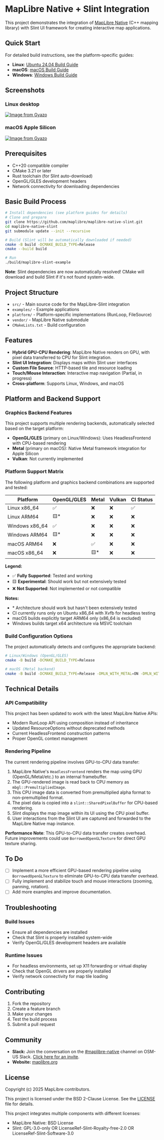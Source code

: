 # MapLibre Native + Slint Integration

This project demonstrates the integration of [MapLibre Native](https://github.com/maplibre/maplibre-native) (C++ mapping library) with Slint UI framework for creating interactive map applications.

## Quick Start

For detailed build instructions, see the platform-specific guides:

- **Linux**: [Ubuntu 24.04 Build Guide](docs/build_guides/Linux_Ubuntu_24.md)
- **macOS**: [macOS Build Guide](docs/build_guides/macOS_Apple_Silicon.md)
- **Windows**: [Windows Build Guide](docs/build_guides/Windows_11.md)

## Screenshots

### Linux desktop

[![Image from Gyazo](https://i.gyazo.com/b2b0b9e0af3a2e8f7342d3db6b3c899f.png)](https://gyazo.com/b2b0b9e0af3a2e8f7342d3db6b3c899f)

### macOS Apple Silicon

[![Image from Gyazo](https://i.gyazo.com/d9506d8ed7d5d30a921624bd7a893c88.jpg)](https://gyazo.com/d9506d8ed7d5d30a921624bd7a893c88)

## Prerequisites

- C++20 compatible compiler
- CMake 3.21 or later
- Rust toolchain (for Slint auto-download)
- OpenGL/GLES development headers
- Network connectivity for downloading dependencies

## Basic Build Process

```bash
# Install dependencies (see platform guides for details)
# Clone and prepare
git clone https://github.com/maplibre/maplibre-native-slint.git
cd maplibre-native-slint
git submodule update --init --recursive

# Build (Slint will be automatically downloaded if needed)
cmake -B build -DCMAKE_BUILD_TYPE=Release
cmake --build build

# Run
./build/maplibre-slint-example
```

**Note**: Slint dependencies are now automatically resolved! CMake will download and build Slint if it's not found system-wide.

## Project Structure

- `src/` - Main source code for the MapLibre-Slint integration
- `examples/` - Example applications
- `platform/` - Platform-specific implementations (RunLoop, FileSource)
- `vendor/` - MapLibre Native submodule
- `CMakeLists.txt` - Build configuration

## Features

- **Hybrid GPU-CPU Rendering**: MapLibre Native renders on GPU, with pixel data transferred to CPU for Slint integration.
- **Slint UI Integration**: Displays maps within Slint user interfaces
- **Custom File Source**: HTTP-based tile and resource loading
- **Touch/Mouse Interaction**: Interactive map navigation (Partial, in progress)
- **Cross-platform**: Supports Linux, Windows, and macOS

## Platform and Backend Support

### Graphics Backend Features

This project supports multiple rendering backends, automatically selected based on the target platform:

- **OpenGL/GLES** (primary on Linux/Windows): Uses HeadlessFrontend with CPU-based rendering
- **Metal** (primary on macOS): Native Metal framework integration for Apple Silicon
- **Vulkan**: Not currently implemented

### Platform Support Matrix

The following platform and graphics backend combinations are supported and tested:

| Platform        | OpenGL/GLES | Metal | Vulkan | CI Status |
|----------------|-------------|-------|---------|-----------|
| Linux x86_64   | ✅          | ❌    | ❌      | ✅        |
| Linux ARM64    | 🟨*         | ❌    | ❌      | ❌        |
| Windows x86_64 | ✅          | ❌    | ❌      | ❌        |
| Windows ARM64  | 🟨*         | ❌    | ❌      | ❌        |
| macOS ARM64    | ❌          | ✅    | ❌      | ❌        |
| macOS x86_64   | ❌          | 🟨*   | ❌      | ❌        |

**Legend:**
- ✅ **Fully Supported**: Tested and working
- 🟨 **Experimental**: Should work but not extensively tested
- ❌ **Not Supported**: Not implemented or not compatible

**Notes:**
- \* Architecture should work but hasn't been extensively tested
- CI currently runs only on Ubuntu x86_64 with Xvfb for headless testing
- macOS builds explicitly target ARM64 only (x86_64 is excluded)
- Windows builds target x64 architecture via MSVC toolchain

### Build Configuration Options

The project automatically detects and configures the appropriate backend:

```bash
# Linux/Windows (OpenGL/GLES)
cmake -B build -DCMAKE_BUILD_TYPE=Release

# macOS (Metal backend)
cmake -B build -DCMAKE_BUILD_TYPE=Release -DMLN_WITH_METAL=ON -DMLN_WITH_OPENGL=OFF -G Xcode
```

## Technical Details

### API Compatibility

This project has been updated to work with the latest MapLibre Native APIs:

- Modern RunLoop API using composition instead of inheritance
- Updated ResourceOptions without deprecated methods
- Current HeadlessFrontend construction patterns
- Proper OpenGL context management

### Rendering Pipeline

The current rendering pipeline involves GPU-to-CPU data transfer:

1. MapLibre Native's `HeadlessFrontend` renders the map using GPU (OpenGL/Metal/etc.) to an internal framebuffer.
2. The GPU-rendered image is read back to CPU memory as `mbgl::PremultipliedImage`.
3. This CPU image data is converted from premultiplied alpha format to non-premultiplied format.
4. The pixel data is copied into a `slint::SharedPixelBuffer` for CPU-based rendering.
5. Slint displays the map image within its UI using the CPU pixel buffer.
6. User interactions from the Slint UI are captured and forwarded to the MapLibre Native map instance.

**Performance Note**: This GPU-to-CPU data transfer creates overhead. Future improvements could use `BorrowedOpenGLTexture` for direct GPU texture sharing.

## To Do

- [ ] Implement a more efficient GPU-based rendering pipeline using `BorrowedOpenGLTexture` to eliminate GPU-to-CPU data transfer overhead.
- [ ] Fully implement and stabilize touch and mouse interactions (zooming, panning, rotation).
- [ ] Add more examples and improve documentation.

## Troubleshooting

### Build Issues

- Ensure all dependencies are installed
- Check that Slint is properly installed system-wide
- Verify OpenGL/GLES development headers are available

### Runtime Issues

- For headless environments, set up X11 forwarding or virtual display
- Check that OpenGL drivers are properly installed
- Verify network connectivity for map tile loading

## Contributing

1. Fork the repository
2. Create a feature branch
3. Make your changes
4. Test the build process
5. Submit a pull request

## Community

- **Slack:** Join the conversation on the [#maplibre-native](https://osmus.slack.com/archives/C01G4G39862) channel on OSM-US Slack. [Click here for an invite](https://slack.openstreetmap.us/).
- **Website:** [maplibre.org](https://maplibre.org/)

## License

Copyright (c) 2025 MapLibre contributors.

This project is licensed under the BSD 2-Clause License. See the [LICENSE](LICENSE) file for details.

This project integrates multiple components with different licenses:

- MapLibre Native: BSD License
- Slint: GPL-3.0-only OR LicenseRef-Slint-Royalty-free-2.0 OR LicenseRef-Slint-Software-3.0
